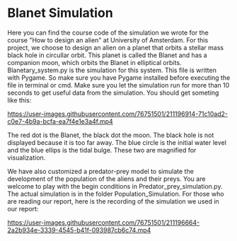 # Blanet Simulation
Here you can find the course code of the simulation we wrote for the course "How to design an alien" at University of Amsterdam. For this project, we choose to design an alien on a planet that orbits a stellar mass black hole in circullar orbit. This planet is called the Blanet and has a companion moon, which orbits the Blanet in elliptical orbits. Blanetary_system.py is the simulation for this system. This file is written with Pygame. So make sure you have Pygame installed before executing the file in terminal or cmd. Make sure you let the simulation run for more than 10 seconds to get useful data from the simulation. You should get someting like this:


https://user-images.githubusercontent.com/76751501/211196914-71c10ad2-c0e7-4b9a-bcfa-ea7f4e1e3a4f.mp4

The red dot is the Blanet, the black dot the moon. The black hole is not displayed because it is too far away. The blue circle is the initial water level and the blue ellips is the tidal bulge. These two are magnified for visualization. 

We have also customized a predator-prey model to simulate the development of the population of the aliens and their preys. You are welcome to play with the begin conditions in Predator_prey_simulation.py. The actual simulation is in the folder Population_Simulation. For those who are reading our report, here is the recording of the simulation we used in our report:



https://user-images.githubusercontent.com/76751501/211196664-2a2b934e-3339-4545-b41f-093987cb6c74.mp4


